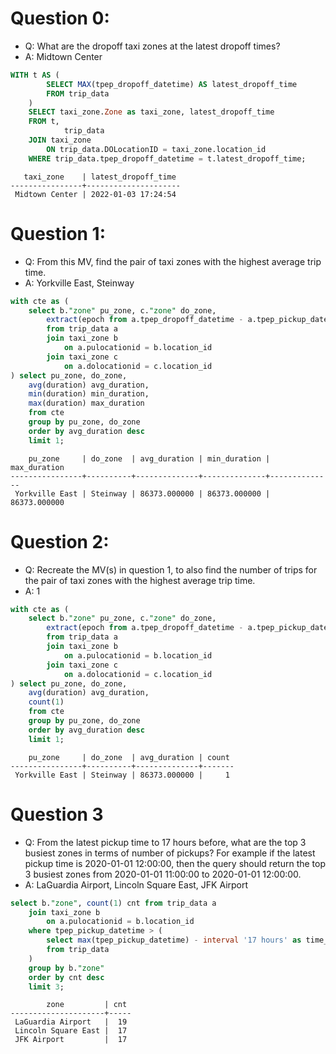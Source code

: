 # Question 0:
- Q: What are the dropoff taxi zones at the latest dropoff times?
- A: Midtown Center

```sql
WITH t AS (
        SELECT MAX(tpep_dropoff_datetime) AS latest_dropoff_time
        FROM trip_data
    )
    SELECT taxi_zone.Zone as taxi_zone, latest_dropoff_time
    FROM t,
            trip_data
    JOIN taxi_zone
        ON trip_data.DOLocationID = taxi_zone.location_id
    WHERE trip_data.tpep_dropoff_datetime = t.latest_dropoff_time;
```
```
   taxi_zone    | latest_dropoff_time
----------------+---------------------
 Midtown Center | 2022-01-03 17:24:54
```

# Question 1:
- Q: From this MV, find the pair of taxi zones with the highest average trip time.
- A: Yorkville East, Steinway

```sql
with cte as (
	select b."zone" pu_zone, c."zone" do_zone, 
		extract(epoch from a.tpep_dropoff_datetime - a.tpep_pickup_datetime) duration
		from trip_data a
		join taxi_zone b
	        on a.pulocationid = b.location_id
	    join taxi_zone c
	    	on a.dolocationid = c.location_id
) select pu_zone, do_zone, 
	avg(duration) avg_duration,
	min(duration) min_duration,
	max(duration) max_duration
	from cte
	group by pu_zone, do_zone
	order by avg_duration desc
	limit 1;
```

```
    pu_zone     | do_zone  | avg_duration | min_duration | max_duration
----------------+----------+--------------+--------------+--------------
 Yorkville East | Steinway | 86373.000000 | 86373.000000 | 86373.000000
```

# Question 2:
- Q: Recreate the MV(s) in question 1, to also find the number of trips for the pair of taxi zones with the highest average trip time.
- A: 1

```sql
with cte as (
	select b."zone" pu_zone, c."zone" do_zone, 
		extract(epoch from a.tpep_dropoff_datetime - a.tpep_pickup_datetime) duration
		from trip_data a
		join taxi_zone b
	        on a.pulocationid = b.location_id
	    join taxi_zone c
	    	on a.dolocationid = c.location_id
) select pu_zone, do_zone, 
	avg(duration) avg_duration,
	count(1)
	from cte
	group by pu_zone, do_zone
	order by avg_duration desc
	limit 1;
```
```
    pu_zone     | do_zone  | avg_duration | count
----------------+----------+--------------+-------
 Yorkville East | Steinway | 86373.000000 |     1
```

# Question 3
- Q: From the latest pickup time to 17 hours before, what are the top 3 busiest zones in terms of number of pickups? For example if the latest pickup time is 2020-01-01 12:00:00, then the query should return the top 3 busiest zones from 2020-01-01 11:00:00 to 2020-01-01 12:00:00.
- A: LaGuardia Airport, Lincoln Square East, JFK Airport

```sql
select b."zone", count(1) cnt from trip_data a
	join taxi_zone b 
		on a.pulocationid = b.location_id 
	where tpep_pickup_datetime > (
		select max(tpep_pickup_datetime) - interval '17 hours' as time_17h_before
		from trip_data
	)
	group by b."zone"
	order by cnt desc
	limit 3;
```
```
        zone         | cnt
---------------------+-----
 LaGuardia Airport   |  19
 Lincoln Square East |  17
 JFK Airport         |  17
```